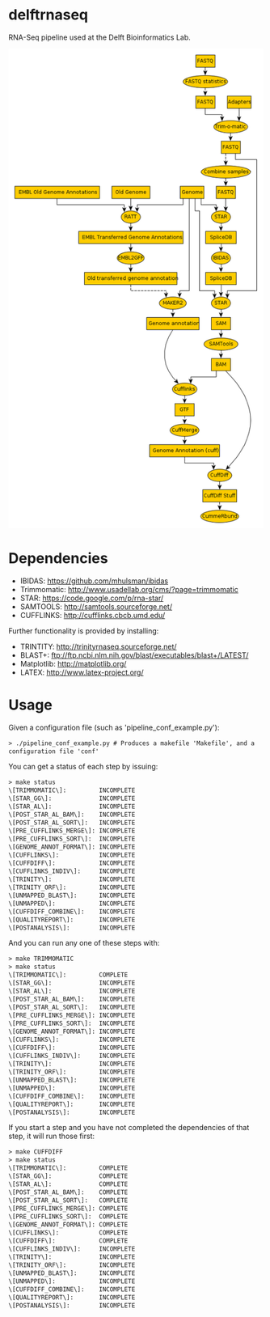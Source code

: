 delftrnaseq
===========

RNA-Seq pipeline used at the Delft Bioinformatics Lab.

![An outline of what the pipeline can (or will) be able to produce](/delftrnaseq.png)

Dependencies
=============

  * IBIDAS: https://github.com/mhulsman/ibidas
  * Trimmomatic: http://www.usadellab.org/cms/?page=trimmomatic
  * STAR: https://code.google.com/p/rna-star/
  * SAMTOOLS: http://samtools.sourceforge.net/
  * CUFFLINKS: http://cufflinks.cbcb.umd.edu/

Further functionality is provided by installing:
  * TRINTITY: http://trinityrnaseq.sourceforge.net/
  * BLAST+: ftp://ftp.ncbi.nlm.nih.gov/blast/executables/blast+/LATEST/
  * Matplotlib: http://matplotlib.org/
  * LATEX: http://www.latex-project.org/

Usage
=========

Given a configuration file (such as 'pipeline_conf_example.py'):

```shell
> ./pipeline_conf_example.py # Produces a makefile 'Makefile', and a configuration file 'conf'
```
You can get a status of each step by issuing:
```shell
> make status
\[TRIMMOMATIC\]:         INCOMPLETE
\[STAR_GG\]:             INCOMPLETE
\[STAR_AL\]:             INCOMPLETE
\[POST_STAR_AL_BAM\]:    INCOMPLETE
\[POST_STAR_AL_SORT\]:   INCOMPLETE
\[PRE_CUFFLINKS_MERGE\]: INCOMPLETE
\[PRE_CUFFLINKS_SORT\]:  INCOMPLETE
\[GENOME_ANNOT_FORMAT\]: INCOMPLETE
\[CUFFLINKS\]:           INCOMPLETE
\[CUFFDIFF\]:            INCOMPLETE
\[CUFFLINKS_INDIV\]:     INCOMPLETE
\[TRINITY\]:             INCOMPLETE
\[TRINITY_ORF\]:         INCOMPLETE
\[UNMAPPED_BLAST\]:      INCOMPLETE
\[UNMAPPED\]:            INCOMPLETE
\[CUFFDIFF_COMBINE\]:    INCOMPLETE
\[QUALITYREPORT\]:       INCOMPLETE
\[POSTANALYSIS\]:        INCOMPLETE
```
And you can run any one of these steps with:
```shel
> make TRIMMOMATIC
> make status
\[TRIMMOMATIC\]:         COMPLETE
\[STAR_GG\]:             INCOMPLETE
\[STAR_AL\]:             INCOMPLETE
\[POST_STAR_AL_BAM\]:    INCOMPLETE
\[POST_STAR_AL_SORT\]:   INCOMPLETE
\[PRE_CUFFLINKS_MERGE\]: INCOMPLETE
\[PRE_CUFFLINKS_SORT\]:  INCOMPLETE
\[GENOME_ANNOT_FORMAT\]: INCOMPLETE
\[CUFFLINKS\]:           INCOMPLETE
\[CUFFDIFF\]:            INCOMPLETE
\[CUFFLINKS_INDIV\]:     INCOMPLETE
\[TRINITY\]:             INCOMPLETE
\[TRINITY_ORF\]:         INCOMPLETE
\[UNMAPPED_BLAST\]:      INCOMPLETE
\[UNMAPPED\]:            INCOMPLETE
\[CUFFDIFF_COMBINE\]:    INCOMPLETE
\[QUALITYREPORT\]:       INCOMPLETE
\[POSTANALYSIS\]:        INCOMPLETE
```

If you start a step and you have not completed the dependencies of that step, it will run those first:
```shell
> make CUFFDIFF
> make status
\[TRIMMOMATIC\]:         COMPLETE
\[STAR_GG\]:             COMPLETE
\[STAR_AL\]:             COMPLETE
\[POST_STAR_AL_BAM\]:    COMPLETE
\[POST_STAR_AL_SORT\]:   COMPLETE
\[PRE_CUFFLINKS_MERGE\]: COMPLETE
\[PRE_CUFFLINKS_SORT\]:  COMPLETE
\[GENOME_ANNOT_FORMAT\]: COMPLETE
\[CUFFLINKS\]:           COMPLETE
\[CUFFDIFF\]:            COMPLETE
\[CUFFLINKS_INDIV\]:     INCOMPLETE
\[TRINITY\]:             INCOMPLETE
\[TRINITY_ORF\]:         INCOMPLETE
\[UNMAPPED_BLAST\]:      INCOMPLETE
\[UNMAPPED\]:            INCOMPLETE
\[CUFFDIFF_COMBINE\]:    INCOMPLETE
\[QUALITYREPORT\]:       INCOMPLETE
\[POSTANALYSIS\]:        INCOMPLETE
```
